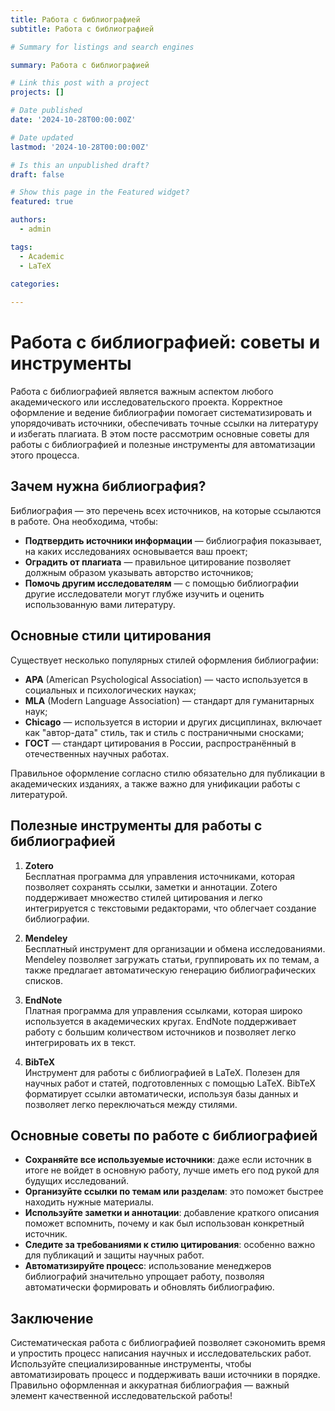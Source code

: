 ```yaml
---
title: Работа с библиографией
subtitle: Работа с библиографией

# Summary for listings and search engines

summary: Работа с библиографией

# Link this post with a project
projects: []

# Date published
date: '2024-10-28T00:00:00Z'

# Date updated
lastmod: '2024-10-28T00:00:00Z'

# Is this an unpublished draft?
draft: false

# Show this page in the Featured widget?
featured: true

authors:
  - admin

tags:
  - Academic
  - LaTeX

categories:
  
---
```


# Работа с библиографией: советы и инструменты

Работа с библиографией является важным аспектом любого академического или исследовательского проекта. Корректное оформление и ведение библиографии помогает систематизировать и упорядочивать источники, обеспечивать точные ссылки на литературу и избегать плагиата. В этом посте рассмотрим основные советы для работы с библиографией и полезные инструменты для автоматизации этого процесса.

## Зачем нужна библиография?

Библиография — это перечень всех источников, на которые ссылаются в работе. Она необходима, чтобы:
- **Подтвердить источники информации** — библиография показывает, на каких исследованиях основывается ваш проект;
- **Оградить от плагиата** — правильное цитирование позволяет должным образом указывать авторство источников;
- **Помочь другим исследователям** — с помощью библиографии другие исследователи могут глубже изучить и оценить использованную вами литературу.

## Основные стили цитирования

Существует несколько популярных стилей оформления библиографии:
- **APA** (American Psychological Association) — часто используется в социальных и психологических науках;
- **MLA** (Modern Language Association) — стандарт для гуманитарных наук;
- **Chicago** — используется в истории и других дисциплинах, включает как "автор-дата" стиль, так и стиль с постраничными сносками;
- **ГОСТ** — стандарт цитирования в России, распространённый в отечественных научных работах.

Правильное оформление согласно стилю обязательно для публикации в академических изданиях, а также важно для унификации работы с литературой.

## Полезные инструменты для работы с библиографией

1. **Zotero**  
   Бесплатная программа для управления источниками, которая позволяет сохранять ссылки, заметки и аннотации. Zotero поддерживает множество стилей цитирования и легко интегрируется с текстовыми редакторами, что облегчает создание библиографии.

2. **Mendeley**  
   Бесплатный инструмент для организации и обмена исследованиями. Mendeley позволяет загружать статьи, группировать их по темам, а также предлагает автоматическую генерацию библиографических списков.

3. **EndNote**  
   Платная программа для управления ссылками, которая широко используется в академических кругах. EndNote поддерживает работу с большим количеством источников и позволяет легко интегрировать их в текст.

4. **BibTeX**  
   Инструмент для работы с библиографией в LaTeX. Полезен для научных работ и статей, подготовленных с помощью LaTeX. BibTeX форматирует ссылки автоматически, используя базы данных и позволяет легко переключаться между стилями.

## Основные советы по работе с библиографией

- **Сохраняйте все используемые источники**: даже если источник в итоге не войдет в основную работу, лучше иметь его под рукой для будущих исследований.
- **Организуйте ссылки по темам или разделам**: это поможет быстрее находить нужные материалы.
- **Используйте заметки и аннотации**: добавление краткого описания поможет вспомнить, почему и как был использован конкретный источник.
- **Следите за требованиями к стилю цитирования**: особенно важно для публикаций и защиты научных работ.
- **Автоматизируйте процесс**: использование менеджеров библиографий значительно упрощает работу, позволяя автоматически формировать и обновлять библиографию.

## Заключение

Систематическая работа с библиографией позволяет сэкономить время и упростить процесс написания научных и исследовательских работ. Используйте специализированные инструменты, чтобы автоматизировать процесс и поддерживать ваши источники в порядке. Правильно оформленная и аккуратная библиография — важный элемент качественной исследовательской работы!

